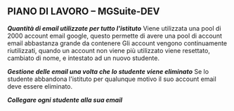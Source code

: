 ## **PIANO DI LAVORO – MGSuite-DEV**

***Quantità di email  utilizzate per tutto l'istituto***
Viene utilizzata una pool di 2000 account email google, questo permette di avere una pool di account email abbastanza grande da contenere 
Gli account vengono continuamente riutilizzati, quando un account non viene più utilizzato viene resettato, cambiato di nome, e intestato ad un nuovo studente.

***Gestione delle email una volta che lo studente viene eliminato***
Se lo studente abbandona l'istituto per qualunque motivo il suo account email deve essere eliminato.

***Collegare ogni studente alla sua email***

<!--stackedit_data:
eyJoaXN0b3J5IjpbLTY2OTY4NjQ0MSw1MDQxOTQ5OTJdfQ==
-->